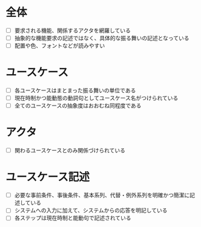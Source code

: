 # 全体
- [ ] 要求される機能、関係するアクタを網羅している
- [ ] 抽象的な機能要求の記述ではなく、具体的な振る舞いの記述となっている
- [ ] 配置や色、フォントなどが読みやすい
# ユースケース
- [ ] 各ユースケースはまとまった振る舞いの単位である
- [ ] 現在時制かつ能動態の動詞句としてユースケース名がつけられている
- [ ] 全てのユースケースの抽象度はおおむね同程度である
# アクタ
- [ ] 関わるユースケースとのみ関係づけられている
# ユースケース記述
- [ ] 必要な事前条件、事後条件、基本系列、代替・例外系列を明確かつ簡潔に記述している
- [ ] システムへの入力に加えて、システムからの応答を明記している
- [ ] 各ステップは現在時制と能動句で記述されている
